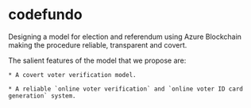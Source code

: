 # codefundo
Designing a model for election and referendum using Azure Blockchain making the procedure reliable, transparent and covert.

The salient features of the model that we propose are:
``` 
* A covert voter verification model.

* A reliable `online voter verification` and `online voter ID card generation` system.
```
